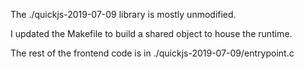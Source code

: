 The ./quickjs-2019-07-09 library is mostly unmodified.

I updated the Makefile to build a shared object to house the runtime.

The rest of the frontend code is in ./quickjs-2019-07-09/entrypoint.c
